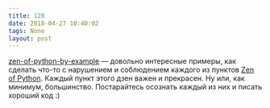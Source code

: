 ```yaml
---
title: 128
date: 2018-04-27 10:40:02
tags: None
layout: post
---
```


[zen-of-python-by-example](https://github.com/hblanks/zen-of-python-by-example/blob/master/pep20_by_example.py) — довольно интересные примеры, как сделать что-то с нарушением и соблюдением каждого из пунктов [Zen of Python](https://www.python.org/dev/peps/pep-0020/). Каждый пункт этого дзен важен и прекрасен. Ну или, как минимум, большинство. Постарайтесь осознать каждый из них и писать хороший код :)
